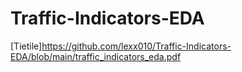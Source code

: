 # Traffic-Indicators-EDA

[Tietile]https://github.com/lexx010/Traffic-Indicators-EDA/blob/main/traffic_indicators_eda.pdf
